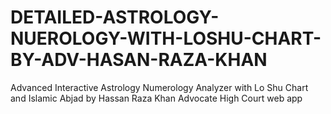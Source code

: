 # DETAILED-ASTROLOGY-NUEROLOGY-WITH-LOSHU-CHART-BY-ADV-HASAN-RAZA-KHAN
Advanced Interactive Astrology Numerology Analyzer with Lo Shu Chart and Islamic Abjad by Hassan Raza Khan Advocate High Court web app
